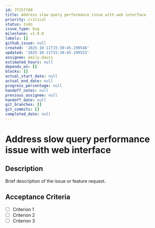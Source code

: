 ```yaml
---
id: 7f25f7d9
title: Address slow query performance issue with web interface
priority: critical
status: todo
issue_type: bug
milestone: v1.9.0
labels: []
github_issue: null
created: '2025-10-11T15:30:45.199548'
updated: '2025-10-11T15:30:45.199553'
assignee: emily.davis
estimated_hours: null
depends_on: []
blocks: []
actual_start_date: null
actual_end_date: null
progress_percentage: null
handoff_notes: null
previous_assignee: null
handoff_date: null
git_branches: []
git_commits: []
completed_date: null
---
```


# Address slow query performance issue with web interface

## Description

Brief description of the issue or feature request.

## Acceptance Criteria

- [ ] Criterion 1
- [ ] Criterion 2
- [ ] Criterion 3